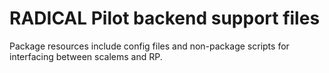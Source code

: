 # RADICAL Pilot backend support files

Package resources include config files and non-package scripts for interfacing between scalems and RP.